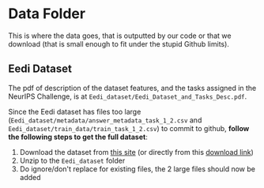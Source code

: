 # Data Folder

This is where the data goes, that is outputted by our code or that we download (that is small enough to fit under the stupid Github limits).

## Eedi Dataset

The pdf of description of the dataset features, and the tasks assigned in the NeurIPS Challenge, is at `Eedi_dataset/Eedi_Dataset_and_Tasks_Desc.pdf`.

Since the Eedi dataset has files too large (`Eedi_dataset/metadata/answer_metadata_task_1_2.csv` and `Eedi_dataset/train_data/train_task_1_2.csv`) to commit to github, **follow the following steps to get the full dataset**:

1. Download the dataset from [this site](https://eedi.com/projects/neurips-education-challenge) (or directly from this [download link](https://dqanonymousdata.blob.core.windows.net/neurips-public/data.zip))
1. Unzip to the `Eedi_dataset` folder
1. Do ignore/don't replace for existing files, the 2 large files should now be added
